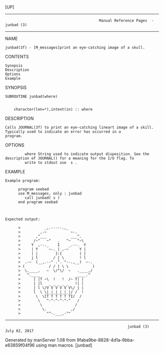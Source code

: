 [UP]

-----------------------------------------------------------------------------------------------------------------------------------
                                               Manual Reference Pages  - junbad (3)
-----------------------------------------------------------------------------------------------------------------------------------
                                                                 
NAME

    junbad(3f) - [M_messages]print an eye-catching image of a skull.

CONTENTS

    Synopsis
    Description
    Options
    Example

SYNOPSIS

    SUBROUTINE junbad(where)


        character(len=*),intent(in) :: where



DESCRIPTION

    Calls JOURNAL(3f) to print an eye-catching lineart image of a skill. Typically used to indicate an error has occurred in a
    program.

OPTIONS

             where String used to indicate output disposition. See the description of JOURNAL() for a meaning for the I/O flag. To
             write to stdout use  s .

EXAMPLE

    Example program:

          program seebad
          use M_messages, only : junbad
             call junbad( s )
          end program seebad



    Expected output:

          >           _,.-----.,_
          >         ,-~           ~-.
          >       ,^___           ___^.
          >      /~"   ~"   .   "~   "~\
          >     Y  ,--._    I    _.--.  Y
          >     | Y     ~-. | ,-~     Y |
          >     | |        }:{        | |
          >     j l       / | \       ! l
          >  .-~  (__,.--" .^. "--.,__)  ~-.
          > (           / / | \ \           )
          >  \.____,   ~  \/"\/  ~   .____,/
          >   ^.____                 ____.^
          >      | |T ~\  !   !  /~ T| |
          >      | |l   _ _ _ _ _   !| |
          >      | l \/V V V V V V\/ j |
          >      l  \ \|_|_|_|_|_|/ /  !
          >       \  \[T T T T T TI/  /
          >        \   ^-^-^-^-^-^   /
          >         \               /
          >          \.           ,/
          >            "^-.___,-^"

-----------------------------------------------------------------------------------------------------------------------------------

                                                            junbad (3)                                                July 02, 2017

Generated by manServer 1.08 from 9faba9be-8828-4d1a-9bba-e63859f04f96 using man macros.
                                                             [junbad]
